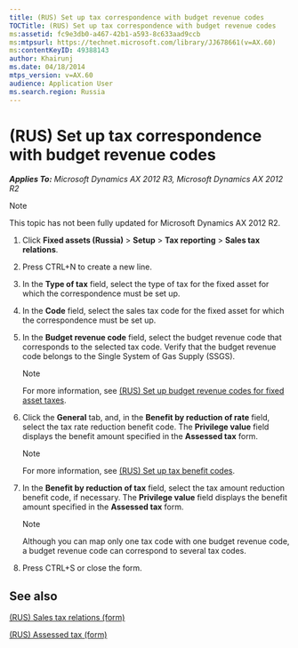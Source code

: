 ```yaml
---
title: (RUS) Set up tax correspondence with budget revenue codes
TOCTitle: (RUS) Set up tax correspondence with budget revenue codes
ms:assetid: fc9e3db0-a467-42b1-a593-8c633aad9ccb
ms:mtpsurl: https://technet.microsoft.com/library/JJ678661(v=AX.60)
ms:contentKeyID: 49388143
author: Khairunj
ms.date: 04/18/2014
mtps_version: v=AX.60
audience: Application User
ms.search.region: Russia
---
```


# (RUS) Set up tax correspondence with budget revenue codes 


_**Applies To:** Microsoft Dynamics AX 2012 R3, Microsoft Dynamics AX 2012 R2_


> [!NOTE]
> <P>This topic has not been fully updated for Microsoft Dynamics AX 2012 R2.</P>



1.  Click **Fixed assets (Russia)** \> **Setup** \> **Tax reporting** \> **Sales tax relations**.

2.  Press CTRL+N to create a new line.

3.  In the **Type of tax** field, select the type of tax for the fixed asset for which the correspondence must be set up.

4.  In the **Code** field, select the sales tax code for the fixed asset for which the correspondence must be set up.

5.  In the **Budget revenue code** field, select the budget revenue code that corresponds to the selected tax code. Verify that the budget revenue code belongs to the Single System of Gas Supply (SSGS).
    

    > [!NOTE]
    > <P>For more information, see <A href="rus-set-up-budget-revenue-codes-for-fixed-asset-taxes.md">(RUS) Set up budget revenue codes for fixed asset taxes</A>.</P>



6.  Click the **General** tab, and, in the **Benefit by reduction of rate** field, select the tax rate reduction benefit code. The **Privilege value** field displays the benefit amount specified in the **Assessed tax** form.
    

    > [!NOTE]
    > <P>For more information, see <A href="rus-set-up-tax-benefit-codes.md">(RUS) Set up tax benefit codes</A>.</P>



7.  In the **Benefit by reduction of tax** field, select the tax amount reduction benefit code, if necessary. The **Privilege value** field displays the benefit amount specified in the **Assessed tax** form.
    

    > [!NOTE]
    > <P>Although you can map only one tax code with one budget revenue code, a budget revenue code can correspond to several tax codes.</P>



8.  Press CTRL+S or close the form.

## See also

[(RUS) Sales tax relations (form)](https://technet.microsoft.com/library/jj856164\(v=ax.60\))

[(RUS) Assessed tax (form)](https://technet.microsoft.com/library/jj856180\(v=ax.60\))

  


